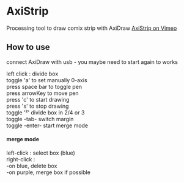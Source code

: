 # AxiStrip
Processing tool to draw comix strip with AxiDraw [AxiStrip on Vimeo](https://vimeo.com/matheplica/axistrip)


## How to use

connect AxiDraw with usb - you maybe need to start again to works

left click : divide box  
toggle 'a' to set manually 0-axis  
press space bar to toggle pen  
press arrowKey to move pen  
press 'c' to start drawing  
press 's' to stop drawing  
toggle '²' divide box in 2/4 or 3  
toggle -tab- switch margin  
toggle -enter- start merge mode  

#### merge mode 
left-click : select box (blue)  
right-click :   
-on blue, delete box  
-on purple, merge box  if possible  
